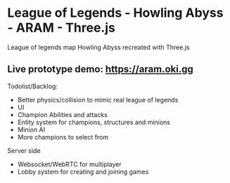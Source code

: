 # League of Legends - Howling Abyss - ARAM - Three.js
League of legends map Howling Abyss recreated with Three.js

## Live prototype demo: https://aram.oki.gg

Todolist/Backlog:
* Better physics/collision to mimic real league of legends
* UI
* Champion Abilities and attacks
* Entity system for champions, structures and minions
* Minion AI
* More champions to select from

Server side
* Websocket/WebRTC for multiplayer
* Lobby system for creating and joining games 

